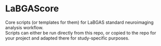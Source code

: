 # LaBGAScore
Core scripts (or templates for them) for LaBGAS standard neuroimaging analysis workflow.  
Scripts can either be run directly from this repo, or copied to the repo for your project and adapted there for study-specific purposes.  
